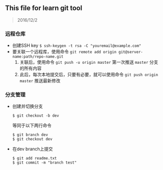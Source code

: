 ## This file for learn git tool
> 2016/12/2
### 远程仓库
- 创建SSH key `$ ssh-keygen -t rsa -C "youremail@example.com"`
- 要关联一个远程库，使用命令 `git remote add origin git@server-name:path/repo-name.git`
    1. 关联后，使用命令 `git push -u origin master` 第一次推送 `master` 分支的所有内容
    2. 此后，每次本地提交后，只要有必要，就可以使用命令 `git push origin master` 推送最新修改
### 分支管理
- 创建并切换分支
    ```
    $ git checkout -b dev
    ```
    等同于以下两行命令
    ```
    $ git branch dev
    $ git checkout dev
    ```
- 在dev branch上提交
    ```git
    $ git add readme.txt 
    $ git commit -m "branch test"
    ```
